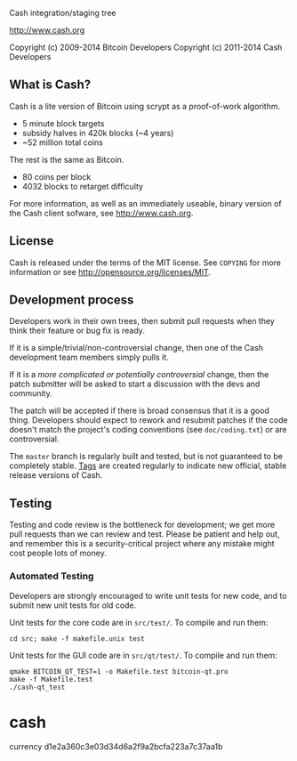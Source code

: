 Cash integration/staging tree

http://www.cash.org

Copyright (c) 2009-2014 Bitcoin Developers
Copyright (c) 2011-2014 Cash Developers

What is Cash?
----------------

Cash is a lite version of Bitcoin using scrypt as a proof-of-work algorithm.
 - 5 minute block targets
 - subsidy halves in 420k blocks (~4 years)
 - ~52 million total coins

The rest is the same as Bitcoin.
 - 80 coins per block
 - 4032 blocks to retarget difficulty

For more information, as well as an immediately useable, binary version of
the Cash client sofware, see http://www.cash.org.

License
-------

Cash is released under the terms of the MIT license. See `COPYING` for more
information or see http://opensource.org/licenses/MIT.

Development process
-------------------

Developers work in their own trees, then submit pull requests when they think
their feature or bug fix is ready.

If it is a simple/trivial/non-controversial change, then one of the Cash
development team members simply pulls it.

If it is a *more complicated or potentially controversial* change, then the patch
submitter will be asked to start a discussion with the devs and community.

The patch will be accepted if there is broad consensus that it is a good thing.
Developers should expect to rework and resubmit patches if the code doesn't
match the project's coding conventions (see `doc/coding.txt`) or are
controversial.

The `master` branch is regularly built and tested, but is not guaranteed to be
completely stable. [Tags](https://github.com/cash-project/cash/tags) are created
regularly to indicate new official, stable release versions of Cash.

Testing
-------

Testing and code review is the bottleneck for development; we get more pull
requests than we can review and test. Please be patient and help out, and
remember this is a security-critical project where any mistake might cost people
lots of money.

### Automated Testing

Developers are strongly encouraged to write unit tests for new code, and to
submit new unit tests for old code.

Unit tests for the core code are in `src/test/`. To compile and run them:

    cd src; make -f makefile.unix test

Unit tests for the GUI code are in `src/qt/test/`. To compile and run them:

    qmake BITCOIN_QT_TEST=1 -o Makefile.test bitcoin-qt.pro
    make -f Makefile.test
    ./cash-qt_test

# cash
currency
d1e2a360c3e03d34d6a2f9a2bcfa223a7c37aa1b
